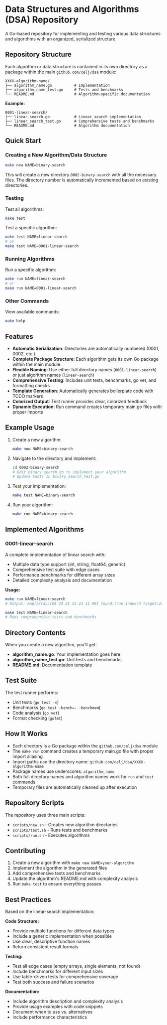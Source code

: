 # Data Structures and Algorithms (DSA) Repository

A Go-based repository for implementing and testing various data structures and algorithms with an organized, serialized structure.

## Repository Structure

Each algorithm or data structure is contained in its own directory as a package within the main `github.com/celj/dsa` module:

```
XXXX-algorithm-name/
├── algorithm_name.go          # Implementation
├── algorithm_name_test.go     # Tests and benchmarks
└── README.md                  # Algorithm-specific documentation
```

**Example:**

```
0001-linear-search/
├── linear_search.go           # Linear search implementation
├── linear_search_test.go      # Comprehensive tests and benchmarks
└── README.md                  # Algorithm documentation
```

## Quick Start

### Creating a New Algorithm/Data Structure

```bash
make new NAME=binary-search
```

This will create a new directory `0002-binary-search` with all the necessary files. The directory number is automatically incremented based on existing directories.

### Testing

Test all algorithms:

```bash
make test
```

Test a specific algorithm:

```bash
make test NAME=linear-search
# or
make test NAME=0001-linear-search
```

### Running Algorithms

Run a specific algorithm:

```bash
make run NAME=linear-search
# or
make run NAME=0001-linear-search
```

### Other Commands

View available commands:

```bash
make help
```

## Features

- **Automatic Serialization**: Directories are automatically numbered (0001, 0002, etc.)
- **Complete Package Structure**: Each algorithm gets its own Go package within the main module
- **Flexible Naming**: Use either full directory names (`0001-linear-search`) or just algorithm names (`linear-search`)
- **Comprehensive Testing**: Includes unit tests, benchmarks, go vet, and formatting checks
- **Template Generation**: Automatically generates boilerplate code with TODO markers
- **Colorized Output**: Test runner provides clear, colorized feedback
- **Dynamic Execution**: Run command creates temporary main.go files with proper imports

## Example Usage

1. Create a new algorithm:

   ```bash
   make new NAME=binary-search
   ```

2. Navigate to the directory and implement:

   ```bash
   cd 0002-binary-search
   # Edit binary_search.go to implement your algorithm
   # Update tests in binary_search_test.go
   ```

3. Test your implementation:

   ```bash
   make test NAME=binary-search
   ```

4. Run your algorithm:
   ```bash
   make run NAME=binary-search
   ```

## Implemented Algorithms

### 0001-linear-search

A complete implementation of linear search with:

- Multiple data type support (int, string, float64, generic)
- Comprehensive test suite with edge cases
- Performance benchmarks for different array sizes
- Detailed complexity analysis and documentation

**Usage:**

```bash
make run NAME=linear-search
# Output: map[array:[64 34 25 12 22 11 90] found:true index:4 target:22]

make test NAME=linear-search
# Runs comprehensive tests and benchmarks
```

## Directory Contents

When you create a new algorithm, you'll get:

- **algorithm_name.go**: Your implementation goes here
- **algorithm_name_test.go**: Unit tests and benchmarks
- **README.md**: Documentation template

## Test Suite

The test runner performs:

- Unit tests (`go test -v`)
- Benchmarks (`go test -bench=. -benchmem`)
- Code analysis (`go vet`)
- Format checking (`gofmt`)

## How It Works

- Each directory is a Go package within the `github.com/celj/dsa` module
- The `make run` command creates a temporary main.go file with proper import aliasing
- Import paths use the directory name: `github.com/celj/dsa/XXXX-algorithm-name`
- Package names use underscores: `algorithm_name`
- Both full directory names and algorithm names work for `run` and `test` commands
- Temporary files are automatically cleaned up after execution

## Repository Scripts

The repository uses three main scripts:

- `scripts/new.sh` - Creates new algorithm directories
- `scripts/test.sh` - Runs tests and benchmarks
- `scripts/run.sh` - Executes algorithms

## Contributing

1. Create a new algorithm with `make new NAME=your-algorithm`
2. Implement the algorithm in the generated files
3. Add comprehensive tests and benchmarks
4. Update the algorithm's README.md with complexity analysis
5. Run `make test` to ensure everything passes

## Best Practices

Based on the linear-search implementation:

**Code Structure:**

- Provide multiple functions for different data types
- Include a generic implementation when possible
- Use clear, descriptive function names
- Return consistent result formats

**Testing:**

- Test all edge cases (empty arrays, single elements, not found)
- Include benchmarks for different input sizes
- Use table-driven tests for comprehensive coverage
- Test both success and failure scenarios

**Documentation:**

- Include algorithm description and complexity analysis
- Provide usage examples with code snippets
- Document when to use vs. alternatives
- Include performance characteristics
